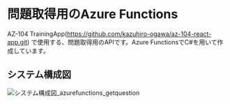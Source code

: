 # 問題取得用のAzure Functions

AZ-104 TrainingApp(https://github.com/kazuhiro-ogawa/az-104-react-app.git)
で使用する、問題取得用のAPIです。Azure FunctionsでC#を用いて作成しています。

## システム構成図
![システム構成図_azurefunctions_getquestion](https://github.com/kazuhiro-ogawa/az-104-app-getQuestions/assets/105719508/3f01af61-49c6-4991-872d-5526246d2c1d)
